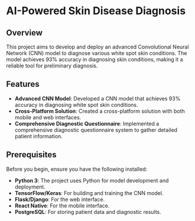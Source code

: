 # AI-Powered Skin Disease Diagnosis

## Overview

This project aims to develop and deploy an advanced Convolutional Neural Network (CNN) model to diagnose various white spot skin conditions. The model achieves 93% accuracy in diagnosing skin conditions, making it a reliable tool for preliminary diagnosis.

## Features

- **Advanced CNN Model**: Developed a CNN model that achieves 93% accuracy in diagnosing white spot skin conditions.
- **Cross-Platform Solution**: Created a cross-platform solution with both mobile and web interfaces.
- **Comprehensive Diagnostic Questionnaire**: Implemented a comprehensive diagnostic questionnaire system to gather detailed patient information.

## Prerequisites

Before you begin, ensure you have the following installed:

- **Python 3**: The project uses Python for model development and deployment.
- **TensorFlow/Keras**: For building and training the CNN model.
- **Flask/Django**: For the web interface.
- **React Native**: For the mobile interface.
- **PostgreSQL**: For storing patient data and diagnostic results.

